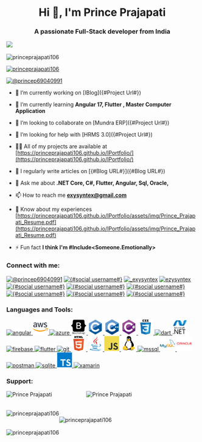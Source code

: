 <h1 align="center">Hi 👋, I'm Prince Prajapati</h1>
<h3 align="center">A passionate Full-Stack developer from India</h3>

<img src="https://github.com/princeprajapati106/princeprajapati106/blob/main/Profile_Header.gif" style="width=100%;height=50%"/>

<p align="left"> <img src="https://komarev.com/ghpvc/?username=princeprajapati106&label=Profile%20views&color=0e75b6&style=flat" alt="princeprajapati106" /> </p>

<p align="left"> <a href="https://github.com/ryo-ma/github-profile-trophy"><img src="https://github-profile-trophy.vercel.app/?username=princeprajapati106" alt="princeprajapati106" /></a> </p>

<p align="left"> <a href="https://twitter.com/@princep69040991" target="blank"><img src="https://img.shields.io/twitter/follow/@princep69040991?logo=twitter&style=for-the-badge" alt="@princep69040991" /></a> </p>

- 🔭 I’m currently working on [IBlog]({#Project Url#})

- 🌱 I’m currently learning **Angular 17, Flutter , Master Computer Application**

- 👯 I’m looking to collaborate on [Mundra ERP]({#Project Url#})

- 🤝 I’m looking for help with [HRMS 3.0]({#Project Url#})

- 👨‍💻 All of my projects are available at [https://princeprajapati106.github.io/IPortfolio/](https://princeprajapati106.github.io/IPortfolio/)

- 📝 I regularly write articles on [{#Blog URL#}]({#Blog URL#})

- 💬 Ask me about **.NET Core, C#, Flutter, Angular, Sql, Oracle,**

- 📫 How to reach me **exysyntex@gmail.com**

- 📄 Know about my experiences [https://princeprajapati106.github.io/IPortfolio/assets/img/Prince_Prajapati_Resume.pdf](https://princeprajapati106.github.io/IPortfolio/assets/img/Prince_Prajapati_Resume.pdf)

- ⚡ Fun fact **I think I'm #Include<Someone.Emotionally>**

<h3 align="left">Connect with me:</h3>
<p align="left">
<a href="https://twitter.com/@princep69040991" target="blank"><img align="center" src="https://raw.githubusercontent.com/rahuldkjain/github-profile-readme-generator/master/src/images/icons/Social/twitter.svg" alt="@princep69040991" height="30" width="40" /></a>
<a href="https://stackoverflow.com/users/{#social username#}" target="blank"><img align="center" src="https://raw.githubusercontent.com/rahuldkjain/github-profile-readme-generator/master/src/images/icons/Social/stack-overflow.svg" alt="{#social username#}" height="30" width="40" /></a>
<a href="https://instagram.com/_exysyntex" target="blank"><img align="center" src="https://raw.githubusercontent.com/rahuldkjain/github-profile-readme-generator/master/src/images/icons/Social/instagram.svg" alt="_exysyntex" height="30" width="40" /></a>
<a href="https://www.youtube.com/c/ezysyntex" target="blank"><img align="center" src="https://raw.githubusercontent.com/rahuldkjain/github-profile-readme-generator/master/src/images/icons/Social/youtube.svg" alt="ezysyntex" height="30" width="40" /></a>
<a href="https://www.codechef.com/users/{#social username#}" target="blank"><img align="center" src="https://cdn.jsdelivr.net/npm/simple-icons@3.1.0/icons/codechef.svg" alt="{#social username#}" height="30" width="40" /></a>
<a href="https://codeforces.com/profile/{#social username#}" target="blank"><img align="center" src="https://raw.githubusercontent.com/rahuldkjain/github-profile-readme-generator/master/src/images/icons/Social/codeforces.svg" alt="{#social username#}" height="30" width="40" /></a>
<a href="https://www.leetcode.com/{#social username#}" target="blank"><img align="center" src="https://raw.githubusercontent.com/rahuldkjain/github-profile-readme-generator/master/src/images/icons/Social/leet-code.svg" alt="{#social username#}" height="30" width="40" /></a>
<a href="https://auth.geeksforgeeks.org/user/{#social username#}" target="blank"><img align="center" src="https://raw.githubusercontent.com/rahuldkjain/github-profile-readme-generator/master/src/images/icons/Social/geeks-for-geeks.svg" alt="{#social username#}" height="30" width="40" /></a>
<a href="https://www.topcoder.com/members/{#social username#}" target="blank"><img align="center" src="https://raw.githubusercontent.com/rahuldkjain/github-profile-readme-generator/master/src/images/icons/Social/topcoder.svg" alt="{#social username#}" height="30" width="40" /></a>
<a href="https://discord.gg/{#social username#}" target="blank"><img align="center" src="https://raw.githubusercontent.com/rahuldkjain/github-profile-readme-generator/master/src/images/icons/Social/discord.svg" alt="{#social username#}" height="30" width="40" /></a>
</p>

<h3 align="left">Languages and Tools:</h3>
<p align="left"> <a href="https://angular.io" target="_blank" rel="noreferrer"> <img src="https://angular.io/assets/images/logos/angular/angular.svg" alt="angular" width="40" height="40"/> </a> <a href="https://aws.amazon.com" target="_blank" rel="noreferrer"> <img src="https://raw.githubusercontent.com/devicons/devicon/master/icons/amazonwebservices/amazonwebservices-original-wordmark.svg" alt="aws" width="40" height="40"/> </a> <a href="https://azure.microsoft.com/en-in/" target="_blank" rel="noreferrer"> <img src="https://www.vectorlogo.zone/logos/microsoft_azure/microsoft_azure-icon.svg" alt="azure" width="40" height="40"/> </a> <a href="https://getbootstrap.com" target="_blank" rel="noreferrer"> <img src="https://raw.githubusercontent.com/devicons/devicon/master/icons/bootstrap/bootstrap-plain-wordmark.svg" alt="bootstrap" width="40" height="40"/> </a> <a href="https://www.cprogramming.com/" target="_blank" rel="noreferrer"> <img src="https://raw.githubusercontent.com/devicons/devicon/master/icons/c/c-original.svg" alt="c" width="40" height="40"/> </a> <a href="https://www.w3schools.com/cpp/" target="_blank" rel="noreferrer"> <img src="https://raw.githubusercontent.com/devicons/devicon/master/icons/cplusplus/cplusplus-original.svg" alt="cplusplus" width="40" height="40"/> </a> <a href="https://www.w3schools.com/cs/" target="_blank" rel="noreferrer"> <img src="https://raw.githubusercontent.com/devicons/devicon/master/icons/csharp/csharp-original.svg" alt="csharp" width="40" height="40"/> </a> <a href="https://www.w3schools.com/css/" target="_blank" rel="noreferrer"> <img src="https://raw.githubusercontent.com/devicons/devicon/master/icons/css3/css3-original-wordmark.svg" alt="css3" width="40" height="40"/> </a> <a href="https://dart.dev" target="_blank" rel="noreferrer"> <img src="https://www.vectorlogo.zone/logos/dartlang/dartlang-icon.svg" alt="dart" width="40" height="40"/> </a> <a href="https://dotnet.microsoft.com/" target="_blank" rel="noreferrer"> <img src="https://raw.githubusercontent.com/devicons/devicon/master/icons/dot-net/dot-net-original-wordmark.svg" alt="dotnet" width="40" height="40"/> </a> <a href="https://firebase.google.com/" target="_blank" rel="noreferrer"> <img src="https://www.vectorlogo.zone/logos/firebase/firebase-icon.svg" alt="firebase" width="40" height="40"/> </a> <a href="https://flutter.dev" target="_blank" rel="noreferrer"> <img src="https://www.vectorlogo.zone/logos/flutterio/flutterio-icon.svg" alt="flutter" width="40" height="40"/> </a> <a href="https://git-scm.com/" target="_blank" rel="noreferrer"> <img src="https://www.vectorlogo.zone/logos/git-scm/git-scm-icon.svg" alt="git" width="40" height="40"/> </a> <a href="https://www.w3.org/html/" target="_blank" rel="noreferrer"> <img src="https://raw.githubusercontent.com/devicons/devicon/master/icons/html5/html5-original-wordmark.svg" alt="html5" width="40" height="40"/> </a> <a href="https://www.java.com" target="_blank" rel="noreferrer"> <img src="https://raw.githubusercontent.com/devicons/devicon/master/icons/java/java-original.svg" alt="java" width="40" height="40"/> </a> <a href="https://developer.mozilla.org/en-US/docs/Web/JavaScript" target="_blank" rel="noreferrer"> <img src="https://raw.githubusercontent.com/devicons/devicon/master/icons/javascript/javascript-original.svg" alt="javascript" width="40" height="40"/> </a> <a href="https://www.linux.org/" target="_blank" rel="noreferrer"> <img src="https://raw.githubusercontent.com/devicons/devicon/master/icons/linux/linux-original.svg" alt="linux" width="40" height="40"/> </a> <a href="https://www.microsoft.com/en-us/sql-server" target="_blank" rel="noreferrer"> <img src="https://www.svgrepo.com/show/303229/microsoft-sql-server-logo.svg" alt="mssql" width="40" height="40"/> </a> <a href="https://www.mysql.com/" target="_blank" rel="noreferrer"> <img src="https://raw.githubusercontent.com/devicons/devicon/master/icons/mysql/mysql-original-wordmark.svg" alt="mysql" width="40" height="40"/> </a> <a href="https://www.oracle.com/" target="_blank" rel="noreferrer"> <img src="https://raw.githubusercontent.com/devicons/devicon/master/icons/oracle/oracle-original.svg" alt="oracle" width="40" height="40"/> </a> <a href="https://postman.com" target="_blank" rel="noreferrer"> <img src="https://www.vectorlogo.zone/logos/getpostman/getpostman-icon.svg" alt="postman" width="40" height="40"/> </a> <a href="https://www.sqlite.org/" target="_blank" rel="noreferrer"> <img src="https://www.vectorlogo.zone/logos/sqlite/sqlite-icon.svg" alt="sqlite" width="40" height="40"/> </a> <a href="https://www.typescriptlang.org/" target="_blank" rel="noreferrer"> <img src="https://raw.githubusercontent.com/devicons/devicon/master/icons/typescript/typescript-original.svg" alt="typescript" width="40" height="40"/> </a> <a href="https://dotnet.microsoft.com/apps/xamarin" target="_blank" rel="noreferrer"> <img src="https://raw.githubusercontent.com/detain/svg-logos/780f25886640cef088af994181646db2f6b1a3f8/svg/xamarin.svg" alt="xamarin" width="40" height="40"/> </a> </p>

<h3 align="left">Support:</h3>
<p><a href="https://www.buymeacoffee.com/Prince Prajapati"> <img align="left" src="https://cdn.buymeacoffee.com/buttons/v2/default-yellow.png" height="50" width="210" alt="Prince Prajapati" /></a><a href="https://ko-fi.com/Prince Prajapati"> <img align="left" src="https://cdn.ko-fi.com/cdn/kofi3.png?v=3" height="50" width="210" alt="Prince Prajapati" /></a></p><br><br>

<p><img align="left" src="https://github-readme-stats.vercel.app/api/top-langs?username=princeprajapati106&show_icons=true&locale=en&layout=compact" alt="princeprajapati106" /></p>

<p>&nbsp;<img align="center" src="https://github-readme-stats.vercel.app/api?username=princeprajapati106&show_icons=true&locale=en" alt="princeprajapati106" /></p>

<p><img align="center" src="https://github-readme-streak-stats.herokuapp.com/?user=princeprajapati106&" alt="princeprajapati106" /></p>

